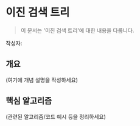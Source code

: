# 이진 검색 트리

> 이 문서는 '이진 검색 트리'에 대한 내용을 다룹니다.

작성자: 

## 개요

(여기에 개념 설명을 작성하세요)

## 핵심 알고리즘

(관련된 알고리즘/코드 예시 등을 정리하세요)
